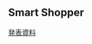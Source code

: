 ## Smart Shopper

[発表資料](https://docs.google.com/presentation/d/1sJSWPs4sXHHxWG2RGobNHOZs5d4Y8DaVkL1M293WQy4/edit?slide=id.p#slide=id.p"docs.google")
